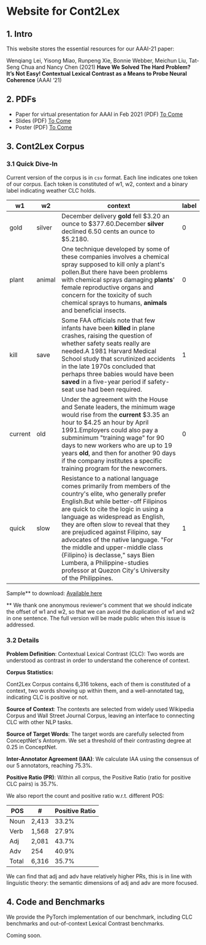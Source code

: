 # Website for Cont2Lex

## 1. Intro

This website stores the essential resources for our AAAI-21 paper: 

Wenqiang Lei, Yisong Miao, Runpeng Xie, Bonnie Webber, Meichun Liu, Tat-Seng Chua and Nancy Chen (2021) **Have We Solved The Hard Problem? It’s Not Easy! Contextual Lexical Contrast as a Means to Probe Neural Coherence** (AAAI ‘21)

## 2. PDFs
- Paper for virtual presentation for AAAI in Feb 2021 (PDF) [To Come]()
- Slides (PDF) [To Come]()
- Poster (PDF) [To Come]()

## 3. Cont2Lex Corpus
### 3.1 Quick Dive-In
Current version of the corpus is in `csv` format. Each line indicates one token of our corpus. Each token is constituted of w1, w2, context and a binary label indicating weather CLC holds. 

| w1      | w2     | context                                                      | label |
| ------- | ------ | ------------------------------------------------------------ | ----- |
| gold    | silver | December delivery **gold** fell $3.20 an ounce to $377.60.December **silver** declined 6.50 cents an ounce to $5.2180. | 0     |
| plant   | animal | One technique developed by some of these companies involves a chemical spray supposed to kill only a plant's pollen.But there have been problems with chemical sprays damaging **plants**' female reproductive organs and concern for the toxicity of such chemical sprays to humans, **animals** and beneficial insects. | 0     |
| kill    | save   | Some FAA officials note that few infants have been **killed** in plane crashes, raising the question of whether safety seats really are needed.A 1981 Harvard Medical School study that scrutinized accidents in the late 1970s concluded that perhaps three babies would have been **saved** in a five-year period if safety-seat use had been required. | 1     |
| current | old    | Under the agreement with the House and Senate leaders, the minimum wage would rise from the **current** $3.35 an hour to $4.25 an hour by April 1991.Employers could also pay a subminimum "training wage" for 90 days to new workers who are up to 19 years **old**, and then for another 90 days if the company institutes a specific training program for the newcomers. | 0     |
| quick   | slow   | Resistance to a national language comes primarily from members of the country's elite, who generally prefer English.But while better-off Filipinos are quick to cite the logic in using a language as widespread as English, they are often slow to reveal that they are prejudiced against Filipino, say advocates of the native language. "For the middle and upper-middle class {Filipino} is declasse," says Bien Lumbera, a Philippine-studies professor at Quezon City's University of the Philippines. | 1     |

Sample** to download: [Available here](files/cont2lex-samples.csv)

** We thank one anonymous reviewer's comment that we should indicate the offset of w1 and w2, so that we can avoid the duplication of w1 and w2 in one sentence. The full version will be made public when this issue is addressed.



### 3.2 Details

**Problem Definition**: Contextual Lexical Contrast (CLC): Two words are understood as contrast in order to understand the coherence of context. 

**Corpus Statistics:**

Cont2Lex Corpus contains 6,316 tokens, each of them is constituted of a context, two words showing up within them, and a well-annotated tag, indicating CLC is positive or not. 

**Source of Context**: The contexts are selected from widely used Wikipedia Corpus and Wall Street Journal Corpus, leaving an interface to connecting CLC with other NLP tasks.

**Source of Target Words**: The target words are carefully selected from ConceptNet's Antonym. We set a threshold of their contrasting degree at 0.25 in ConceptNet.

**Inter-Annotator Agreement (IAA)**: We calculate IAA using the consensus of our 5 annotators, reaching 75.3%.

**Positive Ratio (PR)**: Within all corpus, the Positive Ratio (ratio for positive CLC pairs) is 35.7%.

We also report the count and positive ratio w.r.t. different POS:

| POS   | #     | Positive Ratio |
| ----- | ----- | -------------- |
| Noun  | 2,413 | 33.2%          |
| Verb  | 1,568 | 27.9%          |
| Adj   | 2,081 | 43.7%          |
| Adv   | 254   | 40.9%          |
| Total | 6,316 | 35.7%          |

We can find that adj and adv have relatively higher PRs, this is in line with linguistic theory: the semantic dimensions of adj and adv are more focused. 



## 4. Code and Benchmarks

We provide the PyTorch implementation of our benchmark, including CLC benchmarks and out-of-context Lexical Contrast benchmarks. 

Coming soon.